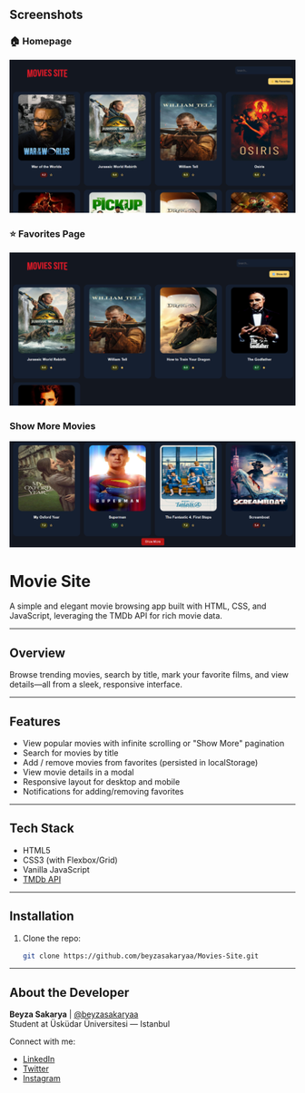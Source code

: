 ## Screenshots  

### 🏠 Homepage  
![Homepage](./screenshots/homepage.png)  

### ⭐ Favorites Page  
![Favorites](./screenshots/favoritepage.png)  

###  Show More Movies  
![Show More](./screenshots/showmorepage.png)  


#  Movie Site

A simple and elegant movie browsing app built with HTML, CSS, and JavaScript, leveraging the TMDb API for rich movie data.

---

##  Overview

Browse trending movies, search by title, mark your favorite films, and view details—all from a sleek, responsive interface.

---

##  Features

-  View popular movies with infinite scrolling or "Show More" pagination  
-  Search for movies by title  
-  Add / remove movies from favorites (persisted in localStorage)  
-  View movie details in a modal  
-  Responsive layout for desktop and mobile  
-  Notifications for adding/removing favorites

---

##  Tech Stack

- HTML5  
- CSS3 (with Flexbox/Grid)  
- Vanilla JavaScript  
- [TMDb API](https://www.themoviedb.org/documentation/api)

---


##  Installation

1. Clone the repo:
   ```bash
   git clone https://github.com/beyzasakaryaa/Movies-Site.git

---

##  About the Developer

**Beyza Sakarya** | [@beyzasakaryaa](https://github.com/beyzasakaryaa)  
Student at Üsküdar Üniversitesi — Istanbul  

Connect with me:  
- [LinkedIn](https://www.linkedin.com/in/beyzasakaryaa)  
- [Twitter](https://twitter.com/beyzasakarya20)  
- [Instagram](https://www.instagram.com/beyzasakaryaa)
